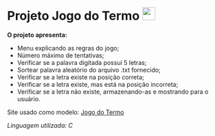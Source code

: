 # Projeto Jogo do Termo <img width = "30" height = "30" src="https://cdn.jsdelivr.net/gh/devicons/devicon@latest/icons/c/c-original.svg" />
          

**O projeto apresenta:**

* Menu explicando as regras do jogo;
* Número máximo de tentativas;
* Verificar se a palavra digitada possui 5 letras;
* Sortear palavra aleatório do arquivo .txt fornecido;
* Verificar se a letra existe na posição correta;
* Verificar se a letra existe, mas está na posição incorreta;
* Verificar se a letra não existe, armazenando-as e mostrando para o usuário.

Site usado como modelo: [Jogo do Termo](https://term.ooo)

*Linguagem utilizada: C*




